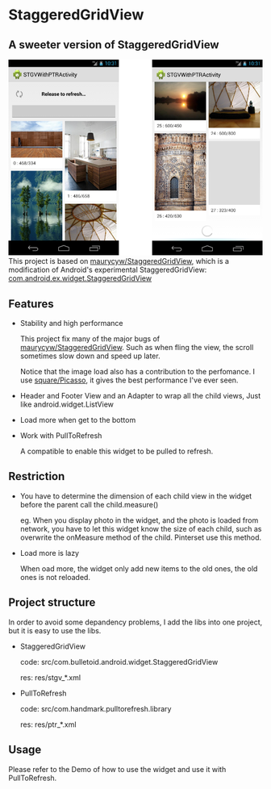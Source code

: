 StaggeredGridView
=================

## A sweeter version of StaggeredGridView

![](snapshot/snap.png)
This project is based on [maurycyw/StaggeredGridView][1], which is a modification of Android's experimental StaggeredGridView: [com.android.ex.widget.StaggeredGridView][2]

## Features

* Stability and high performance

  This project fix many of the major bugs of [maurycyw/StaggeredGridView][1]. Such as when fling the view, the scroll sometimes slow down and speed up later.

  Notice that the image load also has a contribution to the perfomance. I use [square/Picasso][3], it gives the best performance I've ever seen.
* Header and Footer View and an Adapter to wrap all the child views, Just like android.widget.ListView
* Load more when get to the bottom
* Work with PullToRefresh

  A compatible to enable this widget to be pulled to refresh.

## Restriction

* You have to determine the dimension of each child view in the widget before the parent call the child.measure()

  eg. When you display photo in the widget, and the photo is loaded from network, you have to let this widget know the size of each child, such as overwrite the onMeasure method of the child. Pinterset use this method.
* Load more is lazy

  When oad more, the widget only add new items to the old ones, the old ones is not reloaded.

## Project structure

In order to avoid some depandency problems, I add the libs into one project, but it is easy to use the libs.
* StaggeredGridView

  code: src/com.bulletoid.android.widget.StaggeredGridView
  
  res: res/stgv_*.xml
* PullToRefresh

  code: src/com.handmark.pulltorefresh.library
  
  res: res/ptr_*.xml

## Usage

Please refer to the Demo of how to use the widget and use it with PullToRefresh.

[1]: https://github.com/maurycyw/StaggeredGridView
[2]: http://grepcode.com/file/repository.grepcode.com/java/ext/com.google.android/android/4.3_r2.1/com/android/ex/widget/StaggeredGridView.java?av=f
[3]: https://github.com/square/picasso
